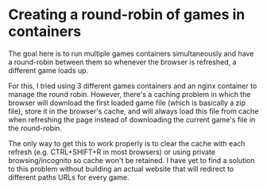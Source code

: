 # Creating a round-robin of games in containers
The goal here is to run multiple games containers simultaneously and have a round-robin between them so whenever the browser is refreshed, a different game loads up. 

For this, I tried using 3 different games containers and an nginx container to manage the round robin. 
However, there's a caching problem in which the browser will download the first loaded game file (which is basically a zip file), store it in the browser's cache, and will always load this file from cache when refreshing the page instead of downloading the current game's file in the round-robin. 

The only way to get this to work properly is to clear the cache with each refresh (e.g. CTRL+SHIFT+R in most browsers) or using private browsing/incognito so cache won't be retained. I have yet to find a solution to this problem without building an actual website that will redirect to different paths URLs for every game. 


  
 
